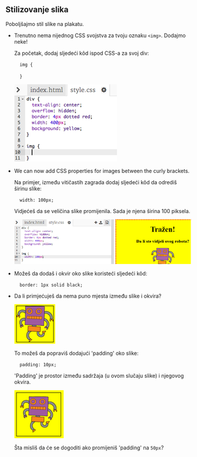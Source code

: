 ## Stilizovanje slika

Poboljšajmo stil slike na plakatu.

+ Trenutno nema nijednog CSS svojstva za tvoju oznaku `<img>`. Dodajmo neke!
    
    Za početak, dodaj sljedeći kôd ispod CSS-a za svoj div:
    
        img {
        
        }
        
    
    ![screenshot](images/wanted-img-css.png)

+ We can now add CSS properties for images between the curly brackets.
    
    Na primjer, između vitičastih zagrada dodaj sljedeći kôd da odrediš širinu slike:
    
        width: 100px;
        
    
    Vidjećeš da se veličina slike promijenila. Sada je njena širina 100 piksela.
    
    ![screenshot](images/wanted-img-width.png)

+ Možeš da dodaš i okvir oko slike koristeći sljedeći kôd:
    
        border: 1px solid black;
        

+ Da li primjećuješ da nema puno mjesta između slike i okvira?
    
    ![screenshot](images/wanted-img-border.png)
    
    To možeš da popraviš dodajući 'padding' oko slike:
    
        padding: 10px;
        
    
    'Padding' je prostor između sadržaja (u ovom slučaju slike) i njegovog okvira.
    
    ![screenshot](images/wanted-img-padding.png)
    
    Šta misliš da će se dogoditi ako promijeniš 'padding' na `50px`?